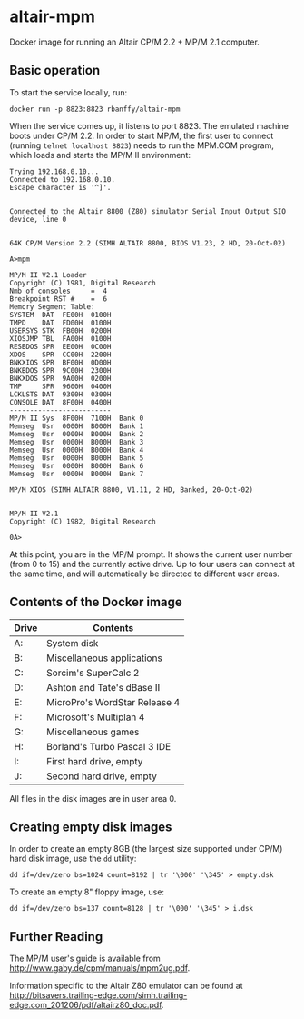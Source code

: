 # altair-mpm

Docker image for running an Altair CP/M 2.2 + MP/M 2.1 computer.

## Basic operation

To start the service locally, run:

```shell
docker run -p 8823:8823 rbanffy/altair-mpm
```

When the service comes up, it listens to port 8823. The emulated machine boots under CP/M 2.2. In order to start MP/M, the first user to connect (running `telnet localhost 8823`) needs to run the MPM.COM program, which loads and starts the MP/M II environment:

```plain
Trying 192.168.0.10...
Connected to 192.168.0.10.
Escape character is '^]'.


Connected to the Altair 8800 (Z80) simulator Serial Input Output SIO device, line 0


64K CP/M Version 2.2 (SIMH ALTAIR 8800, BIOS V1.23, 2 HD, 20-Oct-02)

A>mpm

MP/M II V2.1 Loader
Copyright (C) 1981, Digital Research
Nmb of consoles     =  4
Breakpoint RST #    =  6
Memory Segment Table:
SYSTEM  DAT  FE00H  0100H
TMPD    DAT  FD00H  0100H
USERSYS STK  FB00H  0200H
XIOSJMP TBL  FA00H  0100H
RESBDOS SPR  EE00H  0C00H
XDOS    SPR  CC00H  2200H
BNKXIOS SPR  BF00H  0D00H
BNKBDOS SPR  9C00H  2300H
BNKXDOS SPR  9A00H  0200H
TMP     SPR  9600H  0400H
LCKLSTS DAT  9300H  0300H
CONSOLE DAT  8F00H  0400H
-------------------------
MP/M II Sys  8F00H  7100H  Bank 0
Memseg  Usr  0000H  B000H  Bank 1
Memseg  Usr  0000H  B000H  Bank 2
Memseg  Usr  0000H  B000H  Bank 3
Memseg  Usr  0000H  B000H  Bank 4
Memseg  Usr  0000H  B000H  Bank 5
Memseg  Usr  0000H  B000H  Bank 6
Memseg  Usr  0000H  B000H  Bank 7

MP/M XIOS (SIMH ALTAIR 8800, V1.11, 2 HD, Banked, 20-Oct-02)


MP/M II V2.1
Copyright (C) 1982, Digital Research

0A>
```

At this point, you are in the MP/M prompt. It shows the current user number (from 0 to 15) and the currently active drive. Up to four users can connect at the same time, and will automatically be directed to different user areas.

## Contents of the Docker image

| Drive | Contents                      |
| ----- | ----------------------------- |
| A:    | System disk                   |
| B:    | Miscellaneous applications    |
| C:    | Sorcim's SuperCalc 2          |
| D:    | Ashton and Tate's dBase II    |
| E:    | MicroPro's WordStar Release 4 |
| F:    | Microsoft's Multiplan 4       |
| G:    | Miscellaneous games           |
| H:    | Borland's Turbo Pascal 3 IDE  |
| I:    | First hard drive, empty       |
| J:    | Second hard drive, empty      |

All files in the disk images are in user area 0.

## Creating empty disk images

In order to create an empty 8GB (the largest size supported under CP/M) hard disk image, use the `dd` utility:

```shell
dd if=/dev/zero bs=1024 count=8192 | tr '\000' '\345' > empty.dsk
```

To create an empty 8" floppy image, use:

```shell
dd if=/dev/zero bs=137 count=8128 | tr '\000' '\345' > i.dsk
```

## Further Reading

The MP/M user's guide is available from <http://www.gaby.de/cpm/manuals/mpm2ug.pdf>.

Information specific to the Altair Z80 emulator can be found at <http://bitsavers.trailing-edge.com/simh.trailing-edge.com_201206/pdf/altairz80_doc.pdf>.
